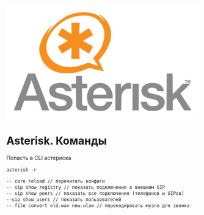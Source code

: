 ![Asterisk](../../img/asterisk.png)

# Asterisk. Команды

Попасть в CLI астериска
```
asterisk -r 
```

```
-- core reload // перечитать конфиги
-- sip show registry // показать подключение к внешним SIP
-- sip show peers // показать все подключения (телефонов и SIPов)
--sip show users // показать пользователей
-- file convert old.wav new.ulaw // перекодировать музло для звонка
```
